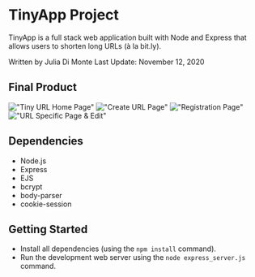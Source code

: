 # TinyApp Project

TinyApp is a full stack web application built with Node and Express that allows users to shorten long URLs (à la bit.ly).

Written by Julia Di Monte
Last Update: November 12, 2020

## Final Product

!["Tiny URL Home Page"](tinyapp/docs/homePage.png)
!["Create URL Page"](tinyapp/docs/createURLPage.png)
!["Registration Page"](tinyapp/docs/registerPage.png)
!["URL Specific Page & Edit"](tinyapp/docs/tinyURLPage.png)

## Dependencies

- Node.js
- Express
- EJS
- bcrypt
- body-parser
- cookie-session

## Getting Started

- Install all dependencies (using the `npm install` command).
- Run the development web server using the `node express_server.js` command.
